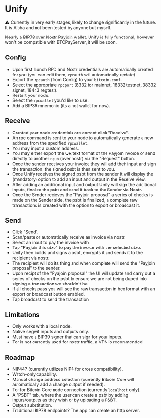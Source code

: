 # Unify

⚠️ Currently in very early stages, likely to change significantly in the future. It is Alpha and not been tested by anyone but myself.

Nearly a [BIP78 over Nostr Payjoin](https://github.com/Kukks/BTCPayServer.BIP78/tree/nostr/BTCPayServer.BIP78.Nostr) wallet.
Unify is fully functional, however won't be compatible with BTCPayServer, it will be soon.

## Config
- Upon first launch RPC and Nostr credentials are automatically created for you (you can edit them, `rpcauth` will automatically update).
- Export the `rpcauth` (from Config) to your `bitcoin.conf`.
- Select the appropriate `rpcport` (8332 for mainnet, 18332 testnet, 38332 signet, 18443 regtest).
- Restart your node.
- Select the `rpcwallet` you'd like to use.
- Add a BIP39 mnemonic (its a hot wallet for now).

## Receive
- Granted your node credentials are correct click "Receive".
- An rpc command is sent to your node to automatically generate a new address from the specified `rpcwallet`.
- You may input a custom address.
- You may either export the QR/text format of the Payjoin invoice or send directly to another `npub` (over nostr) via the "Request" button.
- Once the sender receives your invoice they will add their input and sign the transaction, the signed psbt is then sent to you.
- Once Unify receives the signed psbt from the sender it will display the (mandatory) option to add an input and output in the Receive view.
- After adding an additional input and output Unify will sign the additional inputs, finalize the psbt and send it back to the Sender via Nostr.
- Once the Sender recieves the "Payjoin proposal" a series of checks is made on the Sender side, the psbt is finalized, a complete raw transactions is created with the option to export or broadcast it.

## Send
- Click "Send".
- Scan/paste or automatically receive an invoice via nostr.
- Select an input to pay the invoice with.
- Tap "Payjoin this utxo" to pay the invoice with the selected utxo.
- Unify then builds and signs a psbt, encrypts it and sends it to the recipient via nostr.
- The recipient will do its thing and when complete will send the "Payjoin proposal" to the sender.
- Upon recipt of the "Pyajoin proposal" the UI will update and carry out a series of checks on the psbt to ensure we are not being duped into signing a transaction we shouldn't be.
- If all checks pass you will see the raw transaction in hex format with an export or broadcast button enabled.
- Tap broadcast to send the transaction.


## Limitations
- Only works with a local node.
- Native segwit inputs and outputs only.
- Must have a BIP39 signer that can sign for your inputs. 
- Tor is not currently used for nostr traffic, a VPN is recommended.

## Roadmap
- NIP44? (currently utilizes NIP4 for cross compatibility).
- Watch-only capability.
- Manual change address selection (currently Bitcoin Core will automatically add a change output if needed).
- Tor for Bitcoin Core node connection (currently `localhost` only).
- A "PSBT" tab, where the user can create a psbt by adding inputs/outputs as they wish or by uploading a PSBT.
- Output substitution.
- Traditional BIP78 endpoints? The app can create an http server.








